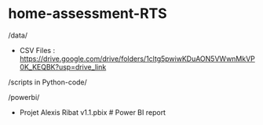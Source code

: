 # home-assessment-RTS

/data/
  - CSV Files : https://drive.google.com/drive/folders/1cltg5pwiwKDuAON5VWwnMkVP0K_KEQBK?usp=drive_link 

/scripts in Python-code/

/powerbi/
  - Projet Alexis Ribat v1.1.pbix            # Power BI report

